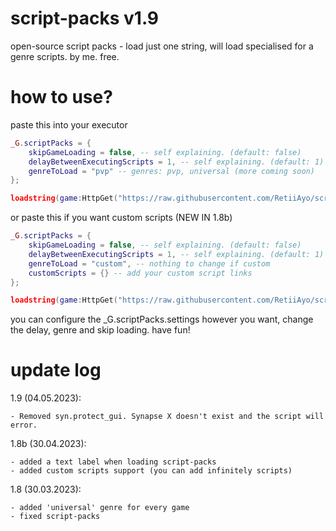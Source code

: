 # script-packs v1.9

open-source script packs - load just one string, will load specialised for a genre scripts. by me. free.

# how to use?
paste this into your executor

```lua
_G.scriptPacks = {
	skipGameLoading = false, -- self explaining. (default: false)
	delayBetweenExecutingScripts = 1, -- self explaining. (default: 1)
	genreToLoad = "pvp" -- genres: pvp, universal (more coming soon)
};

loadstring(game:HttpGet("https://raw.githubusercontent.com/RetiiAyo/script-packs/main/loader.lua"))()
```

or paste this if you want custom scripts (NEW IN 1.8b)
```lua
_G.scriptPacks = {
    skipGameLoading = false, -- self explaining. (default: false)
    delayBetweenExecutingScripts = 1, -- self explaining. (default: 1)
    genreToLoad = "custom", -- nothing to change if custom
    customScripts = {} -- add your custom script links
};

loadstring(game:HttpGet("https://raw.githubusercontent.com/RetiiAyo/script-packs/main/loader.lua"))()
```

you can configure the _G.scriptPacks.settings however you want, change the delay, genre and skip loading. have fun!

# update log

1.9 (04.05.2023):
```
- Removed syn.protect_gui. Synapse X doesn't exist and the script will error.
```

1.8b (30.04.2023):
```
- added a text label when loading script-packs
- added custom scripts support (you can add infinitely scripts)
```

1.8 (30.03.2023):
```
- added 'universal' genre for every game
- fixed script-packs
```
